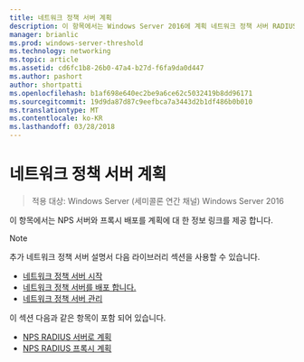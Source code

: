 ```yaml
---
title: 네트워크 정책 서버 계획
description: 이 항목에서는 Windows Server 2016에 계획 네트워크 정책 서버 RADIUS 서버 배포를 계획에 대 한 정보 링크를 제공 합니다.
manager: brianlic
ms.prod: windows-server-threshold
ms.technology: networking
ms.topic: article
ms.assetid: cd6fc1b8-26b0-47a4-b27d-f6fa9da0d447
ms.author: pashort
author: shortpatti
ms.openlocfilehash: b1af698e640ec2be9a6ce62c5032419b8dd96171
ms.sourcegitcommit: 19d9da87d87c9eefbca7a3443d2b1df486b0b010
ms.translationtype: MT
ms.contentlocale: ko-KR
ms.lasthandoff: 03/28/2018
---
```

# <a name="plan-network-policy-server"></a>네트워크 정책 서버 계획

>적용 대상: Windows Server (세미콜론 연간 채널) Windows Server 2016

이 항목에서는 NPS 서버와 프록시 배포를 계획에 대 한 정보 링크를 제공 합니다.

>[!NOTE]
>추가 네트워크 정책 서버 설명서 다음 라이브러리 섹션을 사용할 수 있습니다. 
> - [네트워크 정책 서버 시작](nps-getstart-top.md)
> - [네트워크 정책 서버를 배포 합니다.](nps-deploy.md)
> - [네트워크 정책 서버 관리](nps-manage-top.md)

이 섹션 다음과 같은 항목이 포함 되어 있습니다.

- [NPS RADIUS 서버로 계획](nps-plan-server.md)
- [NPS RADIUS 프록시 계획](nps-plan-proxy.md)
